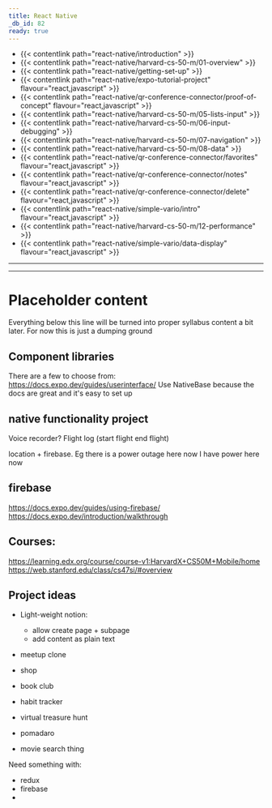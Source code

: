 ```yaml
---
title: React Native
_db_id: 82
ready: true
---
```



- {{< contentlink path="react-native/introduction" >}}
- {{< contentlink path="react-native/harvard-cs-50-m/01-overview" >}}
- {{< contentlink path="react-native/getting-set-up" >}}
- {{< contentlink path="react-native/expo-tutorial-project" flavour="react,javascript" >}}
- {{< contentlink path="react-native/qr-conference-connector/proof-of-concept" flavour="react,javascript" >}}
- {{< contentlink path="react-native/harvard-cs-50-m/05-lists-input" >}}
- {{< contentlink path="react-native/harvard-cs-50-m/06-input-debugging" >}}
- {{< contentlink path="react-native/harvard-cs-50-m/07-navigation" >}}
- {{< contentlink path="react-native/harvard-cs-50-m/08-data" >}}
- {{< contentlink path="react-native/qr-conference-connector/favorites" flavour="react,javascript" >}}
- {{< contentlink path="react-native/qr-conference-connector/notes" flavour="react,javascript" >}}
- {{< contentlink path="react-native/qr-conference-connector/delete" flavour="react,javascript" >}}
- {{< contentlink path="react-native/simple-vario/intro" flavour="react,javascript" >}}
- {{< contentlink path="react-native/harvard-cs-50-m/12-performance" >}}
- {{< contentlink path="react-native/simple-vario/data-display" flavour="react,javascript" >}}






<!-- - firebase municipal problem logging app 
- location + tag


- geofencing + push?  -->






<!-- - 
- contentlink path="react-native/stanford-cs47si/week-01-intro" >}}
- contentlink path="react-native/stanford-cs47si/week-02-basic-components" >}}
- contentlink path="react-native/stanford-cs47si/week-03-interactive-components-and-debugging" >}}
- contentlink path="react-native/stanford-cs47si/week-04-data-persistance-and-navigation" >}}
- contentlink path="react-native/stanford-cs47si/week-05-passing-data-with-navigation" >}}
- contentlink path="react-native/stanford-cs47si/week-06-nested-navigation" >}}
- contentlink path="react-native/stanford-cs47si/week-07-firebase-and-vanilla" >}}
- contentlink path="react-native/stanford-cs47si/week-08-realm-and-animations" >}}
- contentlink path="react-native/stanford-cs47si/week-09-firebase-auth" >}} -->


---
---


# Placeholder content

Everything below this line will be turned into proper syllabus content a bit later. For now this is just a dumping ground

## Component libraries

There are a few to choose from: https://docs.expo.dev/guides/userinterface/
Use NativeBase because the docs are great and it's easy to set up

## native functionality project

Voice recorder?
Flight log (start flight end flight)

location + firebase.
Eg there is a power outage here now
I have power here now


## firebase

https://docs.expo.dev/guides/using-firebase/
https://docs.expo.dev/introduction/walkthrough


## Courses:

https://learning.edx.org/course/course-v1:HarvardX+CS50M+Mobile/home
https://web.stanford.edu/class/cs47si/#overview


## Project ideas 

- Light-weight notion:
    - allow create page + subpage 
    - add content as plain text 
    
- meetup clone 
- shop 
- book club
- habit tracker 
- virtual treasure hunt 
- pomadaro 
- movie search thing 

Need something with:
- redux 
- firebase
- 